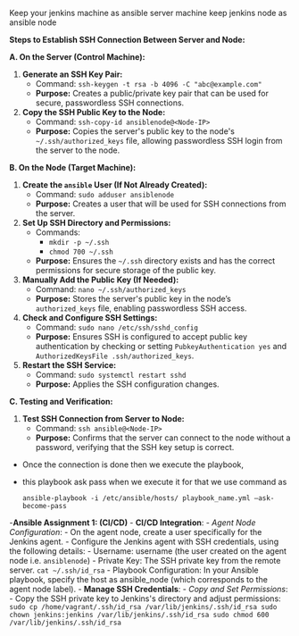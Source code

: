 Keep your jenkins machine as ansible server machine keep jenkins node as ansible node

**Steps to Establish SSH Connection Between Server and Node:**

**A. On the Server (Control Machine):**

1. **Generate an SSH Key Pair:**
    - Command: `ssh-keygen -t rsa -b 4096 -C "abc@example.com"`
    - **Purpose:** Creates a public/private key pair that can be used for secure, passwordless SSH connections.
2. **Copy the SSH Public Key to the Node:**
    - Command: `ssh-copy-id ansiblenode@<Node-IP>`
    - **Purpose:** Copies the server's public key to the node's `~/.ssh/authorized_keys` file, allowing passwordless SSH login from the server to the node.

**B. On the Node (Target Machine):**

1. **Create the `ansible` User (If Not Already Created):**
    - Command: `sudo adduser ansiblenode`
    - **Purpose:** Creates a user that will be used for SSH connections from the server.
2. **Set Up SSH Directory and Permissions:**
    - Commands:
        - `mkdir -p ~/.ssh`
        - `chmod 700 ~/.ssh`
    - **Purpose:** Ensures the `~/.ssh` directory exists and has the correct permissions for secure storage of the public key.
3. **Manually Add the Public Key (If Needed):**
    - Command: `nano ~/.ssh/authorized_keys`
    - **Purpose:** Stores the server's public key in the node’s `authorized_keys` file, enabling passwordless SSH access.
4. **Check and Configure SSH Settings:**
    - Command: `sudo nano /etc/ssh/sshd_config`
    - **Purpose:** Ensures SSH is configured to accept public key authentication by checking or setting `PubkeyAuthentication yes` and `AuthorizedKeysFile .ssh/authorized_keys`.
5. **Restart the SSH Service:**
    - Command: `sudo systemctl restart sshd`
    - **Purpose:** Applies the SSH configuration changes.

**C. Testing and Verification:**

1. **Test SSH Connection from Server to Node:**
    - Command: `ssh ansible@<Node-IP>`
    - **Purpose:** Confirms that the server can connect to the node without a password, verifying that the SSH key setup is correct.
- Once the connection is done then we execute the playbook,
- this playbook ask pass when we execute it for that we use command as

  `ansible-playbook -i /etc/ansible/hosts/ playbook_name.yml —ask-become-pass` 

-**Ansible Assignment 1: (CI/CD)**
    - **CI/CD Integration**:
        - *Agent Node Configuration*:
            - On the agent node, create a user specifically for the Jenkins agent.
            - Configure the Jenkins agent with SSH credentials, using the following details:
            - Username: username (the user created on the agent node i.e. `ansiblenode`)
            - Private Key: The SSH private key from the remote server. `cat ~/.ssh/id_rsa`
            - Playbook Configuration: In your Ansible playbook, specify the host as ansible_node (which corresponds to the agent node label).
    - **Manage SSH Credentials**:
        - *Copy and Set Permissions*:
            - Copy the SSH private key to Jenkins's directory and adjust permissions:
            `sudo cp /home/vagrant/.ssh/id_rsa /var/lib/jenkins/.ssh/id_rsa
            sudo chown jenkins:jenkins /var/lib/jenkins/.ssh/id_rsa
            sudo chmod 600 /var/lib/jenkins/.ssh/id_rsa`
